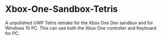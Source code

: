 # Xbox-One-Sandbox-Tetris
A unpolished UWP Tetris remake for the Xbox One Dev sandbox and for Windows 10 PC. This can use both the Xbox One controller and Keyboard for PC.
